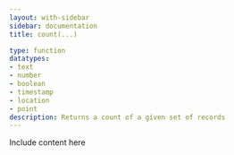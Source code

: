 ```yaml
---
layout: with-sidebar
sidebar: documentation
title: count(...)

type: function
datatypes:
- text 
- number
- boolean
- timestamp
- location
- point
description: Returns a count of a given set of records
---
```


Include content here
